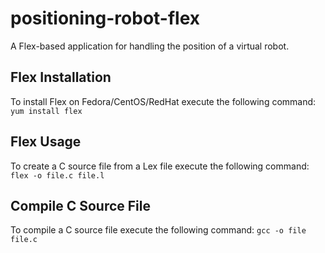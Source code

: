# positioning-robot-flex
A Flex-based application for handling the position of a virtual robot.

## Flex Installation
To install Flex on Fedora/CentOS/RedHat execute the following command:
 ```yum install flex```

## Flex Usage
To create a C source file from a Lex file execute the following command:
 ```flex -o file.c file.l```

## Compile C Source File
To compile a C source file execute the following command:
 ```gcc -o file file.c```
